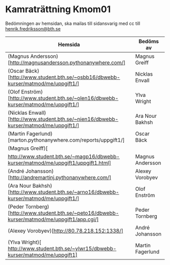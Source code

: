# Kamraträttning Kmom01

Bedömningen av hemsidan, ska mailas till sidansvarig med cc till henrik.fredriksson@bth.se

|Hemsida | Bedöms av|
|---|---|
|(Magnus Andersson)[http://magnusandersson.pythonanywhere.com/] | Magnus Greiff|
|(Oscar Bäck)[http://www.student.bth.se/~osbb16/dbwebb-kurser/matmod/me/uppgift1/]|Nicklas Envall|
|(Olof Enström)[http://www.student.bth.se/~olen16/dbwebb-kurser/matmod/me/uppgift1/]|Ylva Wright|
|(Nicklas Enwall)[http://www.student.bth.se/~nien16/dbwebb-kurser/matmod/me/uppgift1/]|Ara Nour Bakhsh|
|(Martin Fagerlund)[marton.pythonanywhere.com/reports/uppgift1/]|Oscar Bäck|
|(Magnus Greiff)[ 
http://www.student.bth.se/~magp16/dbwebb-kurser/matmod/me/uppgift1/uppgift1.html]|Magnus Andersson|
|(André  Johansson)[http://andremartinj.pythonanywhere.com/]|Alexey Vorobyev|
|(Ara Nour Bakhsh)[http://www.student.bth.se/~arno16/dbwebb-kurser/matmod/me/uppgift1/]|Olof Enström |
|(Peder Tornberg)[http://www.student.bth.se/~peto16/dbwebb-kurser/matmod/me/uppgift1/app.cgi/]|Peder Tornberg|
|(Alexey Vorobyev)[http://80.78.218.152:1338/]|André Johansson|
|(Ylva Wright)[ http://www.student.bth.se/~ylwr15/dbwebb-kurser/matmod/me/uppgift1]|Martin Fagerlund|


